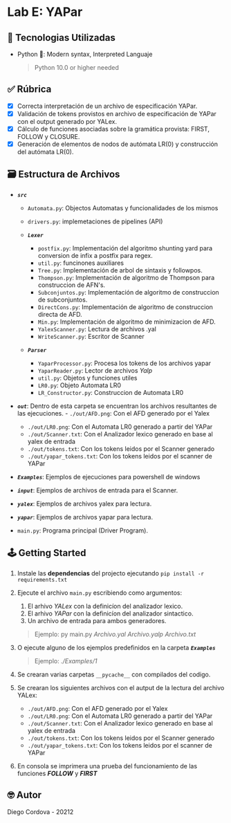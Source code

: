 # Lab E: YAPar

## 📡 Tecnologias Utilizadas

- Python 🐍: Modern syntax, Interpreted Languaje
  > Python 10.0 or higher needed

## ✅ Rúbrica

- [x] Correcta interpretación de un archivo de especificación YAPar.
- [x] Validación de tokens provistos en archivo de especificación de YAPar con el
output generado por YALex.
- [x] Cálculo de funciones asociadas sobre la gramática provista: FIRST, FOLLOW
y CLOSURE.
- [x] Generación de elementos de nodos de autómata LR(0) y construcción del
autómata LR(0).

## 🗃️ Estructura de Archivos

- ***`src`***

  - `Automata.py`: Objectos Automatas y funcionalidades de los mismos
  - `drivers.py`: implemetaciones de pipelines (API)

  - ***`Lexer`***
    - `postfix.py`: Implementación del algoritmo shunting yard para conversion de infix a postfix para regex.
    - `util.py`: funcinones auxiliares
    - `Tree.py`: Implementación de arbol de sintaxis y followpos.
    - `Thompson.py`: Implementación de algoritmo de Thompson para construccion de AFN's.
    - `Subconjuntos.py`: Implementación de algoritmo de construccion de subconjuntos.
    - `DirectCons.py`: Implementación de algoritmo de construccion directa de AFD.
    - `Min.py`: Implementación de algoritmo de minimizacion de AFD.
    - `YalexScanner.py`: Lectura de archivos .yal
    - `WriteScanner.py`: Escritor de Scanner

  - ***`Parser`***
    - `YaparProcessor.py`: Procesa los tokens de los archivos yapar
    - `YaparReader.py`: Lector de archivos *Yalp*
    - `util.py`: Objetos y funciones utiles
    - `LR0.py`: Objeto Automata LR0
    - `LR_Constructor.py`: Construccion de Automata LR0

- ***`out`***: Dentro de esta carpeta se encuentran los archivos resultantes de las ejecuciones.
      - `./out/AFD.png`: Con el AFD generado por el Yalex
     - `./out/LR0.png`: Con el Automata LR0 generado a partir del YAPar
     - `./out/Scanner.txt`: Con el Analizador lexico generado en base al yalex de entrada
     - `./out/tokens.txt`: Con los tokens leidos por el Scanner generado
     - `./out/yapar_tokens.txt`: Con los tokens leidos por el scanner de YAPar

- ***`Examples`***: Ejemplos de ejecuciones para powershell de windows
- ***`input`***: Ejemplos de archivos de entrada para el Scanner.
- ***`yalex`***: Ejemplos de archivos yalex para lectura.
- ***`yapar`***: Ejemplos de archivos yapar para lectura.

- `main.py`: Programa principal (Driver Program).

## 🕹️ Getting Started

1. Instale las **dependencias** del projecto ejecutando `pip install -r requirements.txt`
2. Ejecute el archivo `main.py` escribiendo como argumentos:
   1. El arhivo *YALex* con la definicíon del analizador lexico.
   2. El arhivo *YAPar* con la definicíon del analizador sintactico.
   3. Un archivo de entrada para ambos generadores.
    > Ejemplo: py main.py *Archivo.yal* *Archivo.yalp* *Archivo.txt*

3. O ejecute alguno de los ejemplos predefinidos en la carpeta ***`Examples`***
   > Ejemplo: *./Examples/1*

4. Se crearan varias carpetas `__pycache__` con compilados del codigo.
5. Se crearan los siguientes archivos con el autput de la lectura del archivo YALex:
     - `./out/AFD.png`: Con el AFD generado por el Yalex
     - `./out/LR0.png`: Con el Automata LR0 generado a partir del YAPar
     - `./out/Scanner.txt`: Con el Analizador lexico generado en base al yalex de entrada
     - `./out/tokens.txt`: Con los tokens leidos por el Scanner generado
     - `./out/yapar_tokens.txt`: Con los tokens leidos por el scanner de YAPar

6. En consola se imprimera una prueba del funcionamiento de las funciones ***FOLLOW*** y ***FIRST***

## 🤓 Autor

Diego Cordova - 20212

